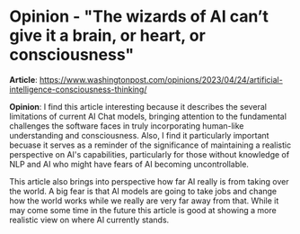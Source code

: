 # Opinion -  "The wizards of AI can’t give it a brain, or heart, or consciousness" # 

**Article**: https://www.washingtonpost.com/opinions/2023/04/24/artificial-intelligence-consciousness-thinking/ 

**Opinion**: I find this article interesting because it describes the several 
limitations of current AI Chat models, bringing attention to the fundamental challenges the software faces in truly incorporating human-like understanding and consciousness. Also, I find it particularly important becuase it serves as a reminder of the significance of maintaining a realistic perspective on AI's capabilities, particularly for those without knowledge of NLP and AI who might have fears of AI becoming uncontrollable.

This article also brings into perspective how far AI really is from taking over the world. A big fear is that AI models are going to take jobs and change how the world works while we really are very far away from that. While it may come some time in the future this article is good at showing a more realistic view on where AI currently stands.